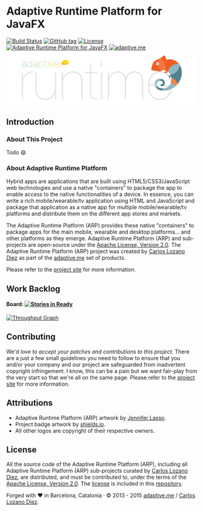 # Adaptive Runtime Platform for JavaFX 
[![Build Status](https://travis-ci.org/AdaptiveMe/adaptive-arp-javafx.svg?branch=master)](https://travis-ci.org/AdaptiveMe/adaptive-arp-javafx)
[![GitHub tag](https://img.shields.io/github/tag/AdaptiveMe/adaptive-arp-javafx.svg)](https://github.com/AdaptiveMe/adaptive-arp-javafx) 
[![License](https://img.shields.io/badge/license-apache%202-blue.svg)](https://raw.githubusercontent.com/AdaptiveMe/adaptive-arp-javafx/master/LICENSE) 
[![Adaptive Runtime Platform for JavaFX](https://img.shields.io/badge/arp-javafx-e76f00.svg)](https://github.com/AdaptiveMe/adaptive-arp-javafx)
[![adaptive.me](https://img.shields.io/badge/adaptive-me-fdcb0e.svg)](http://adaptive.me)
[![Adaptive Runtime Platform](https://raw.githubusercontent.com/AdaptiveMe/AdaptiveMe.github.io/master/assets/logos/arp_for_Java.png)](#)

## Introduction

### About This Project

Todo :smile:

### About Adaptive Runtime Platform

Hybrid apps are applications that are built using HTML5/CSS3/JavaScript web technologies and use a native "containers" to package the app to enable access to the native functionalities of a device. In essence, you can write a rich mobile/wearable/tv application using HTML and JavaScript and package that application as a native app for multiple mobile/wearable/tv platforms and distribute them on the different app stores and markets.

The Adaptive Runtime Platform (ARP) provides these native "containers" to package apps for the main mobile, wearable and desktop platforms... and other platforms as they emerge. Adaptive Runtime Platform (ARP) and sub-projects are open-source under the [Apache License, Version 2.0](http://www.apache.org/licenses/LICENSE-2.0.html). The Adaptive Runtime Platform (ARP) project was created by [Carlos Lozano Diez](https://github.com/carloslozano) as part of the [adaptive.me](http://adaptive.me) set of products.

Please refer to the [project site](http://adaptiveme.github.io) for more information.

## Work Backlog

#### Board: [![Stories in Ready](https://badge.waffle.io/AdaptiveMe/adaptive-arp-javafx.svg?label=ready&title=Ready)](https://waffle.io/AdaptiveMe/adaptive-arp-javafx)

[![Throughput Graph](https://graphs.waffle.io/AdaptiveMe/adaptive-arp-javafx/throughput.svg)](https://waffle.io/AdaptiveMe/adaptive-arp-javafx/metrics)

## Contributing

We'd *love to accept your patches and contributions to this project*.  There are a just a few small guidelines you need to follow to ensure that you and/or your company and our project are safeguarded from inadvertent copyright infringement. I know, this can be a pain but we want fair-play from the very start so that we're all on the same page. Please refer to the [project site](http://adaptiveme.github.io) for more information.

## Attributions

* Adaptive Runtime Platform (ARP) artwork by [Jennifer Lasso](https://github.com/Jlassob).
* Project badge artwork by [shields.io](http://shields.io/).
* All other logos are copyright of their respective owners.

## License
All the source code of the Adaptive Runtime Platform (ARP), including all Adaptive Runtime Platform (ARP) sub-projects curated by [Carlos Lozano Diez](https://github.com/carloslozano), are distributed, and must be contributed to, under the terms of the [Apache License, Version 2.0](http://www.apache.org/licenses/LICENSE-2.0.html). The [license](https://raw.githubusercontent.com/AdaptiveMe/adaptive-arp-javafx/master/LICENSE) is included in this [repository](https://raw.githubusercontent.com/AdaptiveMe/adaptive-arp-javafx/master/LICENSE).

Forged with :heart: in Barcelona, Catalonia · © 2013 - 2015 [adaptive.me](http://adaptive.me) / [Carlos Lozano Diez](http://google.com/+CarlosLozano).
